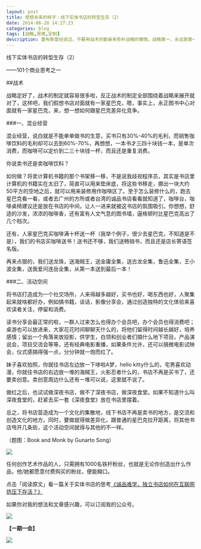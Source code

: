 ```yaml
---
layout: post
title: 想想未来的样子：线下实体书店的转型生存（2）
date: 2014-06-28 14:27:23
categories: blog
tags: [战略,思维,定制]
description: 雷布斯曾经说过，不要用战术的勤奋来弥补战略的懒惰。战略第一，永远是第一，所有的战术都必须围绕战略来布局。
---
```



线下实体书店的转型生存（2）

——101个商业思考之一

##战术

战略定好了，战术的制定就容易很多啦，反正战术的制定全部围绕着战略来展开就对了，这样吧，我们假想书店对面就有一家星巴克，嗯，事实上，永正图书中心对面就有一家星巴克，来，想一想如何跟星巴克差异化竞争。

###一、混业经营

混业经营，说白就是不能单单做书的生意，买书只有30%-40%的毛利，而销售咖啡饮料的毛利却可以去到60%-70%，再想想，一本书才三四十块钱一本，是单次消费，而咖啡可以定价到二三十块钱一杯，而且还是重复消费。

你说卖书还是卖咖啡饮料？

如何做？将卖计算机书籍的那个书架移一移，不是说我歧视程序员，其实是书店里计算机的书籍实在太旧了，简直可以用来垫床底，将这些书移走，挪出一块大约50平方的空地之后，就可以用来装修用作咖啡区了。至于怎么装修什么的，跑去星巴克看一看，或者去广州的方所或者台湾的诚品书店看看就知道了，咖啡台，咖啡桌椅建议还是放在书店的中间，让人一进来就被这书店的氛围吸引。你想想，舒适的沙发，浓浓的咖啡香，还有富有人文气息的图书墙，逼格顿时比星巴克高出了几个档次。

还有，人家星巴克买咖啡满十杯送一杯（我举个例子，很少去星巴克，不知道是不是），我们的书店买咖啡送书！送书还不够，我们送畅销书，而且还是店长寄语签名版。

再来点狠的，我们送龙珠，送海贼王，送金庸全集，送古龙全集，鲁迅全集，王小波全集，送我爱问连岳全集，从第一本送到最后一本！

###二、活动空间

将书店打造成为一个社交场所，人来得越多越好，买书也好，喝东西也好，人聚集起来就啥都好办，例如搞书籍，谈话，影像分享会，通过创造独特的文化体验来喜欢读者关注，停留和消费。

读书分享会最正常的啦，一群人过来怎么也得办个会员吧，办个会员也得消费吧；桌游也可以放进来，大家花花时间聊聊天什么的，将他们留得时间越长越好，培养感情；留出一个角落来放投影，供学生，白领和创业者们搞什么地下项目，产品演说会，项目交流会等等，还有经典电影重播，如果条件允许，还可以搞微电影试映会，仪式感搞得强一点，分分钟就一炮而红了。

妹子喜欢拍照，你就往书店左边放一下哆啦A梦，hello kitty什么的，宅男喜欢动漫，你就往书店的右边放一堆的海贼王，火影忍者什么的，书店不再是买书了，还要卖创意。卖创意周边什么还有一堆可以说，这里就不说了。

做红之后，也试试做深夜书店，做不了深夜书店，做深夜食堂。如果不知道什么叫深夜食堂的，赶紧去买一套《深夜食堂》放在书店里摆着。

总之，将书店营造成为一个文化的集散地，线下书店不再是卖书的地方，是交流和创造文化的地方。同时，要做就得做差异化，跟普通的星巴克拉开距离，将其他书店甩开几条街，这个活动空间就得与其他的不一样。

（题图：Book and Monk by Gunarto Song）

![](http://cnfeat.qiniudn.com/mHDSX.png)

任何创作艺术作品的人，只需拥有1000名铁杆粉丝，也就是无论你创造出什么作品，他/她都愿意付费购买的粉丝，便能糊口。

点击「阅读原文」看一篇关于实体书店的思考[《诚品难学，独立书店如何在互联网挤压下存活？》](http://www.huxiu.com/article/12184/1.html)

如果你对我的想法和文章感兴趣，可以订阅我的公众号。

![](http://cnfeat.qiniudn.com/1000.png)

**【一期一会】**

![](http://cnfeat.qiniudn.com/601c83078d9daf3fe0b21fda4bd72b43.jpg)

